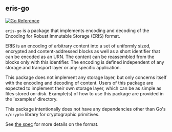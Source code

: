 ## eris-go

[![Go Reference](https://pkg.go.dev/badge/github.com/andrew-d/eris-go.svg)](https://pkg.go.dev/github.com/andrew-d/eris-go)

`eris-go` is a package that implements encoding and decoding of the Encoding
for Robust Immutable Storage (ERIS) format.

ERIS is an encoding of arbitrary content into a set of uniformly sized,
encrypted and content-addressed blocks as well as a short identifier that can
be encoded as an URN. The content can be reassembled from the blocks only with
this identifier. The encoding is defined independent of any storage and
transport layer or any specific application.

This package does not implement any storage layer, but only concerns itself
with the encoding and decoding of content. Users of this package are
expected to implement their own storage layer, which can be as simple as
files stored on-disk. Example(s) of how to use this package are provided in
the 'examples' directory.

This package intentionally does not have any dependencies other than Go's
`x/crypto` library for cryptographic primitives.

See [the spec][spec] for more details on the format.

[spec]: https://eris.codeberg.page/spec/
